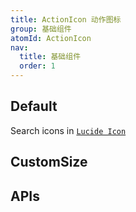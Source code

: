 ```yaml
---
title: ActionIcon 动作图标
group: 基础组件
atomId: ActionIcon
nav:
  title: 基础组件
  order: 1
---
```


## Default

Search icons in [`Lucide Icon`](https://lucide.dev/)

<code src="./demos/basic.tsx" nopadding></code>

## CustomSize

<code src="./demos/preset.tsx" nopadding></code>

## APIs

<API id='ActionIcon'></API>
